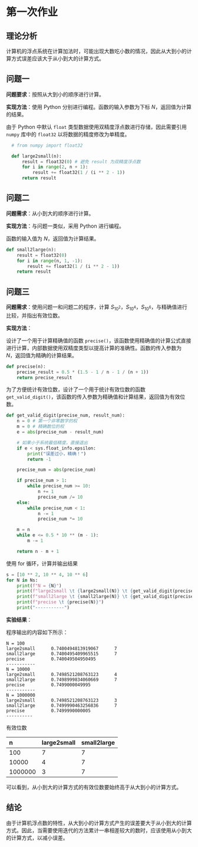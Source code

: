 # 第一次作业

## 理论分析

计算机的浮点系统在计算加法时，可能出现大数吃小数的情况，因此从大到小的计算方式误差应该大于从小到大的计算方式。

## 问题一

**问题要求**：按照从大到小的顺序进行计算。

**实现方法**：使用 Python 分别进行编程。函数的输入参数为下标 $N$，返回值为计算的结果。

由于 Python 中默认 `float` 类型数据使用双精度浮点数进行存储，因此需要引用 `numpy` 库中的 `float32` 以将数据的精度修改为单精度。

```python
  # from numpy import float32

  def large2small(n):
      result = float32(0) # 避免 result 为双精度浮点数
      for i in range(2, n + 1):
          result += float32(1 / (i ** 2 - 1))
      return result
```

## 问题二

**问题需求**：从小到大的顺序进行计算。

**实现方法**：与问题一类似，采用 Python 进行编程。

函数的输入值为 $N$，返回值为计算结果。

```python
def small2large(n):
    result = float32(0)
    for i in range(n, 1, -1):
        result += float32(1 / (i ** 2 - 1))
    return result
```

## 问题三

**问题需求**：使用问题一和问题二的程序，计算 $S_{10^2}$，$S_{10^4}$，$S_{10^6}$，与精确值进行比较，并指出有效位数。

**实现方法**：

设计了一个用于计算精确值的函数 `precise()`，该函数使用精确值的计算公式直接进行计算，内部数据使用双精度类型以提高计算的准确性。函数的传入参数为 $N$，返回值为精确的计算结果。

```python
def precise(n):
    precise_result = 0.5 * (1.5 - 1 / n - 1 / (n + 1))
    return precise_result
```

为了方便统计有效位数，设计了一个用于统计有效位数的函数 `get_valid_digit()`，该函数的传入参数为精确值和计算结果，返回值为有效位数。

```python
def get_valid_digit(precise_num, result_num):
    n = 0 # 第一个非零数字的权
    m = 0 # 精确数位的权
    e = abs(precise_num - result_num)

    # 如果小于系统最低精度，直接退出
    if e < sys.float_info.epsilon:
        print("误差过小，精确！")
        return -1

    precise_num = abs(precise_num)

    if precise_num > 1:
        while precise_num >= 10:
            n += 1
            precise_num /= 10
    else:
        while precise_num < 1:
            n -= 1
            precise_num *= 10

    m = n
    while e <= 0.5 * 10 ** (m - 1):
        m -= 1

    return n - m + 1
```

使用 for 循环，计算并输出结果

```python
s = [10 ** 2, 10 ** 4, 10 ** 6]
for N in Ns:
    print(f"N = {N}")
    print(f"large2small \t {large2small(N)} \t {get_valid_digit(precise(N), large2small(N))}")
    print(f"small2large \t {small2large(N)} \t {get_valid_digit(precise(N), small2large(N))}")
    print(f"precise \t {precise(N)}")
    print("-----------")
```

**实验结果**：

程序输出的内容如下所示：

```shell
N = 100
large2small      0.7400494813919067      7
small2large      0.7400495409965515      7
precise          0.740049504950495 
-----------
N = 10000
large2small      0.7498521208763123      4
small2large      0.7498999834060669      7
precise          0.7499000049995 
-----------
N = 1000000
large2small      0.7498521208763123      3
small2large      0.7499990463256836      7
precise          0.7499990000005
----------
```

有效位数

| n       | large2small | small2large |
|:------- |:----------- |:----------- |
| 100     | 7           | 7           |
| 10000   | 4           | 7           |
| 1000000 | 3           | 7           |

可以看到，从小到大的计算方式的有效位数要始终高于从大到小的计算方式。

## 结论

由于计算机浮点数的特性，从大到小的计算方式产生的误差要大于从小到大的计算方式。因此，当需要使用迭代的方法累计一串相差较大的数时，应该使用从小到大的计算方式，以减小误差。
